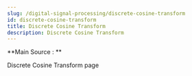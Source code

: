 ```yaml
---
slug: /digital-signal-processing/discrete-cosine-transform
id: discrete-cosine-transform
title: Discrete Cosine Transform
description: Discrete Cosine Transform
---
```


**Main Source : **

Discrete Cosine Transform page
